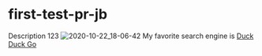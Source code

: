 # first-test-pr-jb
Description 123
![2020-10-22_18-06-42](https://user-images.githubusercontent.com/63915539/99085441-3c9d3a00-25d9-11eb-9015-866df14d75d2.png)
My favorite search engine is [Duck Duck Go](https://duckduckgo.com)
